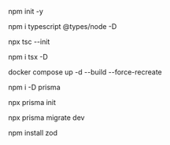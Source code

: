  npm init -y

 npm i typescript @types/node -D

 npx tsc --init

  npm i tsx -D

docker compose up -d --build --force-recreate

npm i -D prisma

npx prisma init

npx prisma migrate dev

npm install zod